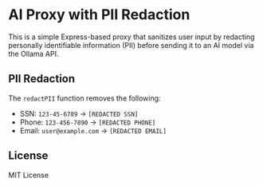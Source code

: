 # AI Proxy with PII Redaction

This is a simple Express-based proxy that sanitizes user input by redacting personally identifiable information (PII) before sending it to an AI model via the Ollama API.

## PII Redaction

The `redactPII` function removes the following:

- SSN: `123-45-6789` → `[REDACTED SSN]`
- Phone: `123-456-7890` → `[REDACTED PHONE]`
- Email: `user@example.com` → `[REDACTED EMAIL]`

## License

MIT License
